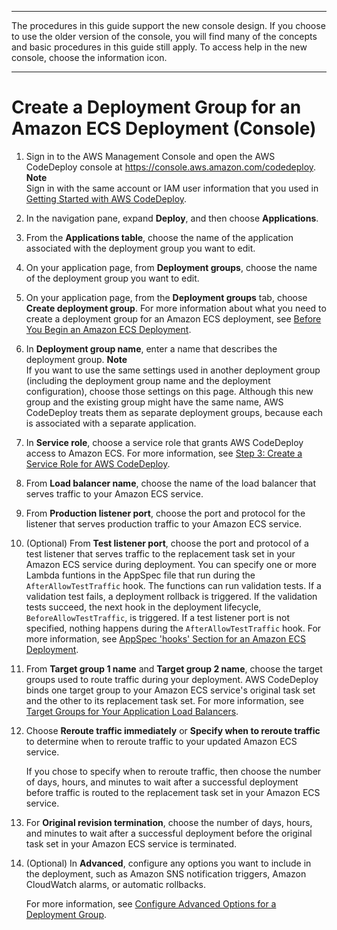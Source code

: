 --------

 The procedures in this guide support the new console design\. If you choose to use the older version of the console, you will find many of the concepts and basic procedures in this guide still apply\. To access help in the new console, choose the information icon\. 

--------

# Create a Deployment Group for an Amazon ECS Deployment \(Console\)<a name="deployment-groups-create-ecs"></a>

1. Sign in to the AWS Management Console and open the AWS CodeDeploy console at [https://console\.aws\.amazon\.com/codedeploy](https://console.aws.amazon.com/codedeploy)\.
**Note**  
Sign in with the same account or IAM user information that you used in [Getting Started with AWS CodeDeploy](getting-started-codedeploy.md)\.

1. In the navigation pane, expand **Deploy**, and then choose **Applications**\.

1.  From the **Applications table**, choose the name of the application associated with the deployment group you want to edit\. 

1.  On your application page, from **Deployment groups**, choose the name of the deployment group you want to edit\. 

1. On your application page, from the **Deployment groups** tab, choose **Create deployment group**\. For more information about what you need to create a deployment group for an Amazon ECS deployment, see [Before You Begin an Amazon ECS Deployment](deployment-steps.md#deployment-steps-prerequisites-ecs)\. 

1. In **Deployment group name**, enter a name that describes the deployment group\.
**Note**  
If you want to use the same settings used in another deployment group \(including the deployment group name and the deployment configuration\), choose those settings on this page\. Although this new group and the existing group might have the same name, AWS CodeDeploy treats them as separate deployment groups, because each is associated with a separate application\.

1. In **Service role**, choose a service role that grants AWS CodeDeploy access to Amazon ECS\. For more information, see [Step 3: Create a Service Role for AWS CodeDeploy](getting-started-create-service-role.md)\.

1.  From **Load balancer name**, choose the name of the load balancer that serves traffic to your Amazon ECS service\. 

1.  From **Production listener port**, choose the port and protocol for the listener that serves production traffic to your Amazon ECS service\. 

1.  \(Optional\) From **Test listener port**, choose the port and protocol of a test listener that serves traffic to the replacement task set in your Amazon ECS service during deployment\. You can specify one or more Lambda funtions in the AppSpec file that run during the `AfterAllowTestTraffic` hook\. The functions can run validation tests\. If a validation test fails, a deployment rollback is triggered\. If the validation tests succeed, the next hook in the deployment lifecycle, `BeforeAllowTestTraffic`, is triggered\. If a test listener port is not specified, nothing happens during the `AfterAllowTestTraffic` hook\. For more information, see [AppSpec 'hooks' Section for an Amazon ECS Deployment](reference-appspec-file-structure-hooks.md#appspec-hooks-ecs)\. 

1. From **Target group 1 name** and **Target group 2 name**, choose the target groups used to route traffic during your deployment\. AWS CodeDeploy binds one target group to your Amazon ECS service's original task set and the other to its replacement task set\. For more information, see [Target Groups for Your Application Load Balancers](=https://docs.aws.amazon.com/elasticloadbalancing/latest/application/load-balancer-target-groups.html)\. 

1.  Choose **Reroute traffic immediately** or **Specify when to reroute traffic** to determine when to reroute traffic to your updated Amazon ECS service\. 

    If you chose to specify when to reroute traffic, then choose the number of days, hours, and minutes to wait after a successful deployment before traffic is routed to the replacement task set in your Amazon ECS service\. 

1.  For **Original revision termination**, choose the number of days, hours, and minutes to wait after a successful deployment before the original task set in your Amazon ECS service is terminated\. 

1. \(Optional\) In **Advanced**, configure any options you want to include in the deployment, such as Amazon SNS notification triggers, Amazon CloudWatch alarms, or automatic rollbacks\.

   For more information, see [Configure Advanced Options for a Deployment Group](deployment-groups-configure-advanced-options.md)\. 